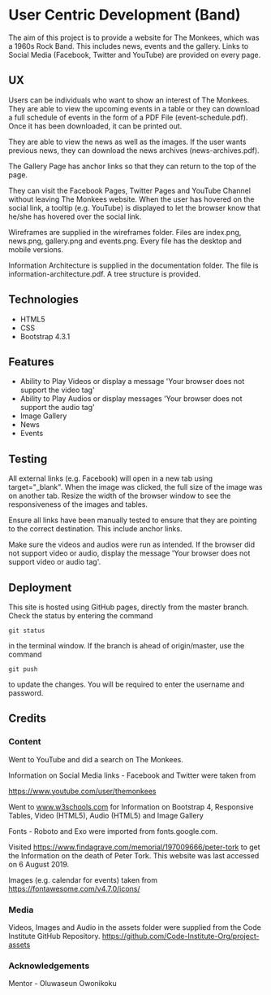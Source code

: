 # User Centric Development (Band)
   
The aim of this project is to provide a website for The Monkees, which was a 1960s Rock Band.
This includes news, events and the gallery.  Links to Social Media (Facebook, Twitter and YouTube) are provided on every page.

## UX

Users can be individuals who want to show an interest of The Monkees.  They are able to view the upcoming events in a table
or they can download a full schedule of events in the form of a PDF File (event-schedule.pdf).  Once it has been downloaded, it can be printed out.

They are able to view the news as well as the images.  If the user wants previous news, they can download the news archives (news-archives.pdf).

The Gallery Page has anchor links so that they can return to the top of the page.

They can visit the Facebook Pages, Twitter Pages and YouTube Channel without leaving The Monkees website.  When the user has hovered on the social link,
a tooltip (e.g. YouTube) is displayed to let the browser know that he/she has hovered over the social link.

Wireframes are supplied in the wireframes folder.  Files are index.png, news.png, gallery.png and events.png.  Every file has
the desktop and mobile versions.

Information Architecture is supplied in the documentation folder.  The file is information-architecture.pdf.  A tree structure is provided.

## Technologies

* HTML5
* CSS
* Bootstrap 4.3.1

## Features

* Ability to Play Videos or display a message 'Your browser does not support the video tag'
* Ability to Play Audios or display messages 'Your browser does not support the audio tag'
* Image Gallery
* News
* Events

## Testing

All external links (e.g. Facebook) will open in a new tab using target="_blank".
When the image was clicked, the full size of the image was on another tab.
Resize the width of the browser window to see the responsiveness of the images and tables.

Ensure all links have been manually tested to ensure that they are pointing to the correct destination.  This include anchor links.

Make sure the videos and audios were run as intended.  If the browser did not support video or audio, display the message
'Your browser does not support video or audio tag'.

## Deployment

This site is hosted using GitHub pages, directly from the master branch.  Check the status by entering the command

    git status

in the terminal window.  If the branch is ahead of origin/master, use the command

    git push

to update the changes.  You will be required to enter the username and password.

## Credits

### Content

Went to YouTube and did a search on The Monkees.
   
Information on Social Media links - Facebook and Twitter were taken from 
   
   https://www.youtube.com/user/themonkees
   
Went to www.w3schools.com for Information on Bootstrap 4, Responsive Tables, Video (HTML5), Audio (HTML5) and Image Gallery

Fonts - Roboto and Exo were imported from fonts.google.com.

Visited https://www.findagrave.com/memorial/197009666/peter-tork to get the Information on the death of Peter Tork.  This website was
last accessed on 6 August 2019.
   
Images (e.g. calendar for events) taken from https://fontawesome.com/v4.7.0/icons/
   
### Media

Videos, Images and Audio in the assets folder were supplied from the Code Institute GitHub Repository.
https://github.com/Code-Institute-Org/project-assets

### Acknowledgements

Mentor - Oluwaseun Owonikoku
   